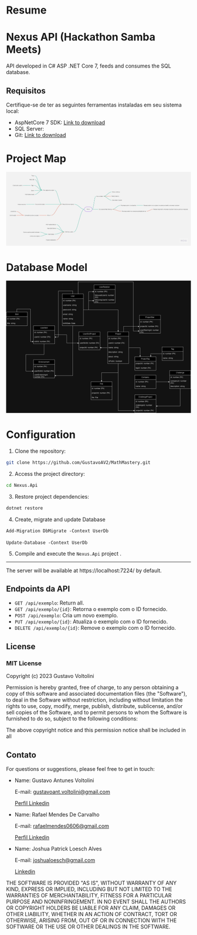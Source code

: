 # Resume

# Nexus API (Hackathon Samba Meets)

API developed in C# ASP .NET Core 7, feeds and consumes the SQL database.

## Requisitos

Certifique-se de ter as seguintes ferramentas instaladas em seu sistema local:

- AspNetCore 7 SDK: [Link to download](https://dotnet.microsoft.com/download/dotnet/7.0)
- SQL Server: 
- Git: [Link to download](https://git-scm.com/downloads)

# Project Map

![Project Map](docs/nexus_map.jpg)

# Database Model

![Database Model](docs/nexus_modelling.drawio.png)

# Configuration

1. Clone the repository:

```bash
git clone https://github.com/GustavoAV2/MathMastery.git
```

2. Access the project directory:

```bash
cd Nexus.Api
```

3. Restore project dependencies:

```bash
dotnet restore
```

4. Create, migrate and update Database

```PM
Add-Migration DbMigrate -Context UserDb

Update-Database -Context UserDb
```

5. Compile and execute the `Nexus.Api` project .

---

The server will be available at https://localhost:7224/ by default.

## Endpoints da API

- `GET /api/exemplo`: Return all.
- `GET /api/exemplo/{id}`: Retorna o exemplo com o ID fornecido.
- `POST /api/exemplo`: Cria um novo exemplo.
- `PUT /api/exemplo/{id}`: Atualiza o exemplo com o ID fornecido.
- `DELETE /api/exemplo/{id}`: Remove o exemplo com o ID fornecido.

## License

### MIT License

Copyright (c) 2023 Gustavo Voltolini

Permission is hereby granted, free of charge, to any person obtaining a copy
of this software and associated documentation files (the "Software"), to deal
in the Software without restriction, including without limitation the rights
to use, copy, modify, merge, publish, distribute, sublicense, and/or sell
copies of the Software, and to permit persons to whom the Software is
furnished to do so, subject to the following conditions:

The above copyright notice and this permission notice shall be included in all

## Contato

For questions or suggestions, please feel free to get in touch:

- Name: Gustavo Antunes Voltolini

  E-mail: gustavoant.voltolini@gmail.com
  
  [Perfil Linkedin](https://www.linkedin.com/in/gustavo-voltolini/)

- Name: Rafael Mendes De Carvalho

  E-mail: rafaelmendes0606@gmail.com

  [Perfil Linkedin](https://www.linkedin.com/in/rafael-mendes-919755178/)

- Name: Joshua Patrick Loesch Alves

  E-mail: joshualoesch@gmail.com

  [Linkedin](https://www.linkedin.com/in/joshuaalves/)


THE SOFTWARE IS PROVIDED "AS IS", WITHOUT WARRANTY OF ANY KIND, EXPRESS OR
IMPLIED, INCLUDING BUT NOT LIMITED TO THE WARRANTIES OF MERCHANTABILITY,
FITNESS FOR A PARTICULAR PURPOSE AND NONINFRINGEMENT. IN NO EVENT SHALL THE
AUTHORS OR COPYRIGHT HOLDERS BE LIABLE FOR ANY CLAIM, DAMAGES OR OTHER
LIABILITY, WHETHER IN AN ACTION OF CONTRACT, TORT OR OTHERWISE, ARISING FROM,
OUT OF OR IN CONNECTION WITH THE SOFTWARE OR THE USE OR OTHER DEALINGS IN THE
SOFTWARE.

